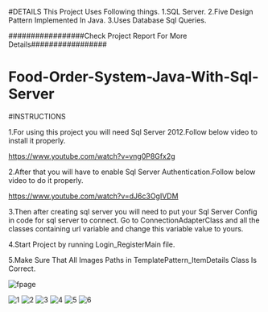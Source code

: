 #DETAILS
This Project Uses Following things.
1.SQL Server.
2.Five Design Pattern Implemented In Java.
3.Uses Database Sql Queries.

#################Check Project Report For More Details#################






# Food-Order-System-Java-With-Sql-Server
#INSTRUCTIONS

1.For using this project you will need Sql Server 2012.Follow below video to install it properly.

https://www.youtube.com/watch?v=vng0P8Gfx2g

2.After that you will have to enable Sql Server Authentication.Follow below video to do it properly.

https://www.youtube.com/watch?v=dJ6c3OgIVDM

3.Then after creating sql server you will need to put your Sql Server Config in code for sql server to connect.
Go to ConnectionAdapterClass and all the classes containing url variable and change this variable value to yours.

4.Start Project by running Login_RegisterMain file.

5.Make Sure That All Images Paths in TemplatePattern_ItemDetails Class Is Correct.






![fpage](https://user-images.githubusercontent.com/72889284/188519307-1356686f-e9e7-49d6-a8a5-da389b154970.png)

![1](https://user-images.githubusercontent.com/72889284/188520039-db439a1f-431f-4da1-9b1e-18d3c0ed7bf7.png)
![2](https://user-images.githubusercontent.com/72889284/188520046-e56864cd-4040-4a81-89a8-db66bb6b4bb5.png)
![3](https://user-images.githubusercontent.com/72889284/188520050-26a71d1a-9263-4c8c-8e3e-2a9e77dd1feb.png)
![4](https://user-images.githubusercontent.com/72889284/188520051-c1bec90f-c1dc-45a7-9cb0-51e4d9dd1232.png)
![5](https://user-images.githubusercontent.com/72889284/188520058-3c66908e-1017-4381-8e27-d6c24b2abd77.png)
![6](https://user-images.githubusercontent.com/72889284/188520061-a5e06cfa-606e-478b-9d6a-b6781da0919a.png)
